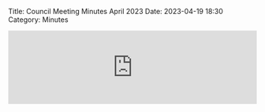 Title: Council Meeting Minutes April 2023
Date: 2023-04-19 18:30
Category: Minutes

<embed width=100% style="height: -webkit-fill-available" src="https://docs.google.com/document/d/e/2PACX-1vTYbjEOjqJi9OarspGAXP8U42cxCW22tyvaAcX8MVJhbSbJkrJSOLf4UO2NJE5GjQ5gJuc87cZActEq/pub?embedded=true"></embed>
